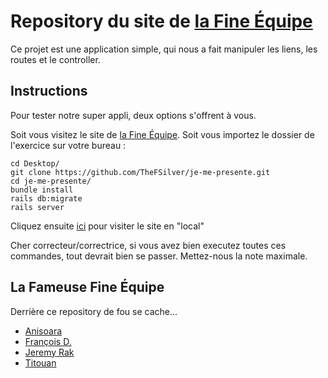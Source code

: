 # Repository du site de <a href="https://i-love-forms.herokuapp.com/">la Fine Équipe</a>

Ce projet est une application simple, qui nous a fait manipuler les liens, les routes et le controller.

## Instructions ##
Pour tester notre super appli, deux options s'offrent à vous.

Soit vous visitez le site de <a href="https://i-love-forms.herokuapp.com/">la Fine Équipe</a>.
Soit vous importez le dossier de l'exercice sur votre bureau :

```
cd Desktop/
git clone https://github.com/TheFSilver/je-me-presente.git
cd je-me-presente/
bundle install
rails db:migrate
rails server
```

Cliquez ensuite <a href="http://localhost:3000/">ici</a> pour visiter le site en "local"

Cher correcteur/correctrice, si vous avez bien executez toutes ces commandes, tout devrait bien se passer.
Mettez-nous la note maximale. 

## La Fameuse Fine Équipe ##

Derrière ce repository de fou se cache...
* <a href="https://github.com/AniMoure">Anisoara</a>
* <a href="https://github.com/TheFSilver">François D.</a>
* <a href="https://github.com/skageraz">Jeremy Rak</a>
* <a href="https://github.com/Titouax">Titouan</a>
